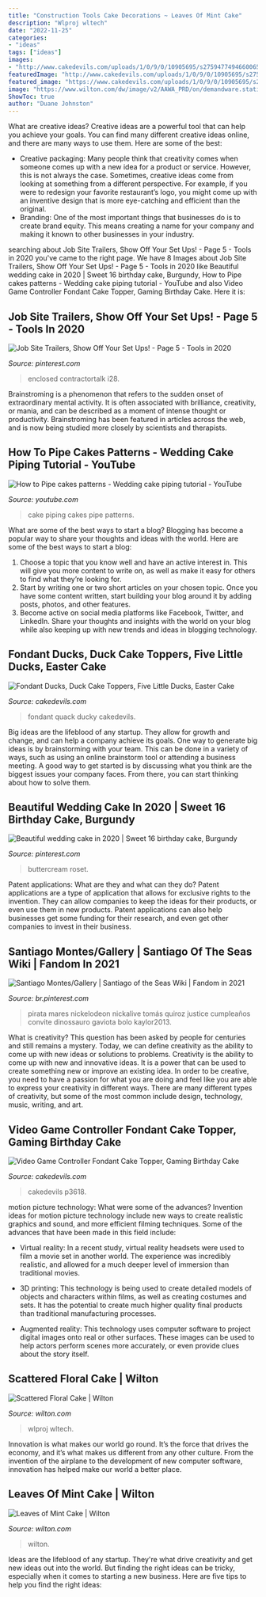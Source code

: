 ```yaml
---
title: "Construction Tools Cake Decorations ~ Leaves Of Mint Cake"
description: "Wlproj wltech"
date: "2022-11-25"
categories:
- "ideas"
tags: ["ideas"]
images:
- "http://www.cakedevils.com/uploads/1/0/9/0/10905695/s275947749466006588_p3673_i3_w640.jpeg"
featuredImage: "http://www.cakedevils.com/uploads/1/0/9/0/10905695/s275947749466006588_p3673_i3_w640.jpeg"
featured_image: "https://www.cakedevils.com/uploads/1/0/9/0/10905695/s275947749466006588_p3618_i3_w2560.jpeg"
image: "https://www.wilton.com/dw/image/v2/AAWA_PRD/on/demandware.static/-/Sites-wilton-project-master/default/dwf0b6dc47/images/project/WLPROJ-9108/WiltonFondantLifelikeBlossomsHero.jpg?sw=800&amp;sh=800"
ShowToc: true
author: "Duane Johnston"
---
```



What are creative ideas?
Creative ideas are a powerful tool that can help you achieve your goals. You can find many different creative ideas online, and there are many ways to use them. Here are some of the best:  
- Creative packaging: Many people think that creativity comes when someone comes up with a new idea for a product or service. However, this is not always the case. Sometimes, creative ideas come from looking at something from a different perspective. For example, if you were to redesign your favorite restaurant’s logo, you might come up with an inventive design that is more eye-catching and efficient than the original. 
- Branding: One of the most important things that businesses do is to create brand equity. This means creating a name for your company and making it known to other businesses in your industry.

	

		
searching about Job Site Trailers, Show Off Your Set Ups! - Page 5 - Tools in 2020 you've came to the right page. We have 8 Images about Job Site Trailers, Show Off Your Set Ups! - Page 5 - Tools in 2020 like Beautiful wedding cake in 2020 | Sweet 16 birthday cake, Burgundy, How to Pipe cakes patterns - Wedding cake piping tutorial - YouTube and also Video Game Controller Fondant Cake Topper, Gaming Birthday Cake. Here it is:
		
    
## Job Site Trailers, Show Off Your Set Ups! - Page 5 - Tools In 2020

<img loading=lazy src="https://i.pinimg.com/736x/c6/ca/a6/c6caa64622ebd92053cd106d6203ee12.jpg" onerror="this.onerror=null;this.src='https://tse3.mm.bing.net/th?id=OIP.2wF1bA74mh7y_vRjJaTdkwHaJ4&amp;pid=15.1';" alt="Job Site Trailers, Show Off Your Set Ups! - Page 5 - Tools in 2020">

_Source: pinterest.com_

>enclosed contractortalk i28. 

	

Brainstroming is a phenomenon that refers to the sudden onset of extraordinary mental activity. It is often associated with brilliance, creativity, or mania, and can be described as a moment of intense thought or productivity. Brainstroming has been featured in articles across the web, and is now being studied more closely by scientists and therapists.

    
## How To Pipe Cakes Patterns - Wedding Cake Piping Tutorial - YouTube

<img loading=lazy src="https://i.ytimg.com/vi/5LJz-qkuhIM/maxresdefault.jpg" onerror="this.onerror=null;this.src='https://tse2.mm.bing.net/th?id=OIP.tZR20o4JR_8qvX6badN5YAHaEK&amp;pid=15.1';" alt="How to Pipe cakes patterns - Wedding cake piping tutorial - YouTube">

_Source: youtube.com_

>cake piping cakes pipe patterns. 

	

What are some of the best ways to start a blog?
Blogging has become a popular way to share your thoughts and ideas with the world. Here are some of the best ways to start a blog: 
1. Choose a topic that you know well and have an active interest in. This will give you more content to write on, as well as make it easy for others to find what they’re looking for. 
2. Start by writing one or two short articles on your chosen topic. Once you have some content written, start building your blog around it by adding posts, photos, and other features. 
3. Become active on social media platforms like Facebook, Twitter, and LinkedIn. Share your thoughts and insights with the world on your blog while also keeping up with new trends and ideas in blogging technology. 

    
## Fondant Ducks, Duck Cake Toppers, Five Little Ducks, Easter Cake

<img loading=lazy src="http://www.cakedevils.com/uploads/1/0/9/0/10905695/s275947749466006588_p3673_i3_w640.jpeg" onerror="this.onerror=null;this.src='https://tse2.mm.bing.net/th?id=OIP._hJJwG3iCvLBVL2p410ZqwHaIF&amp;pid=15.1';" alt="Fondant Ducks, Duck Cake Toppers, Five Little Ducks, Easter Cake">

_Source: cakedevils.com_

>fondant quack ducky cakedevils. 

	

Big ideas are the lifeblood of any startup. They allow for growth and change, and can help a company achieve its goals. One way to generate big ideas is by brainstorming with your team. This can be done in a variety of ways, such as using an online brainstorm tool or attending a business meeting. A good way to get started is by discussing what you think are the biggest issues your company faces. From there, you can start thinking about how to solve them.

    
## Beautiful Wedding Cake In 2020 | Sweet 16 Birthday Cake, Burgundy

<img loading=lazy src="https://i.pinimg.com/736x/9c/34/aa/9c34aa96d7cb2abfc1a72e38f4857880.jpg" onerror="this.onerror=null;this.src='https://tse2.mm.bing.net/th?id=OIP.WTM-k61w4JoNkUms97YF7QHaJ4&amp;pid=15.1';" alt="Beautiful wedding cake in 2020 | Sweet 16 birthday cake, Burgundy">

_Source: pinterest.com_

>buttercream roset. 

	

Patent applications: What are they and what can they do?
Patent applications are a type of application that allows for exclusive rights to the invention. They can allow companies to keep the ideas for their products, or even use them in new products. Patent applications can also help businesses get some funding for their research, and even get other companies to invest in their business.

    
## Santiago Montes/Gallery | Santiago Of The Seas Wiki | Fandom In 2021

<img loading=lazy src="https://i.pinimg.com/736x/cb/9f/5b/cb9f5b68a4ad551414881c0a14607d45.jpg" onerror="this.onerror=null;this.src='https://tse2.mm.bing.net/th?id=OIP.okTK6uhMhr-7W__MCT-RYwAAAA&amp;pid=15.1';" alt="Santiago Montes/Gallery | Santiago of the Seas Wiki | Fandom in 2021">

_Source: br.pinterest.com_

>pirata mares nickelodeon nickalive tomás quiroz justice cumpleaños convite dinossauro gaviota bolo kaylor2013. 

	

What is creativity? This question has been asked by people for centuries and still remains a mystery. Today, we can define creativity as the ability to come up with new ideas or solutions to problems.
Creativity is the ability to come up with new and innovative ideas. It is a power that can be used to create something new or improve an existing idea. In order to be creative, you need to have a passion for what you are doing and feel like you are able to express your creativity in different ways. There are many different types of creativity, but some of the most common include design, technology, music, writing, and art.

    
## Video Game Controller Fondant Cake Topper, Gaming Birthday Cake

<img loading=lazy src="https://www.cakedevils.com/uploads/1/0/9/0/10905695/s275947749466006588_p3618_i3_w2560.jpeg" onerror="this.onerror=null;this.src='https://tse3.mm.bing.net/th?id=OIP.DO1kl6rpZmaRTQSkcgneogHaEV&amp;pid=15.1';" alt="Video Game Controller Fondant Cake Topper, Gaming Birthday Cake">

_Source: cakedevils.com_

>cakedevils p3618. 

	

motion picture technology: What were some of the advances?
Invention ideas for motion picture technology include new ways to create realistic graphics and sound, and more efficient filming techniques. Some of the advances that have been made in this field include: 
- Virtual reality: In a recent study, virtual reality headsets were used to film a movie set in another world. The experience was incredibly realistic, and allowed for a much deeper level of immersion than traditional movies. 

- 3D printing: This technology is being used to create detailed models of objects and characters within films, as well as creating costumes and sets. It has the potential to create much higher quality final products than traditional manufacturing processes. 

- Augmented reality: This technology uses computer software to project digital images onto real or other surfaces. These images can be used to help actors perform scenes more accurately, or even provide clues about the story itself.

    
## Scattered Floral Cake | Wilton

<img loading=lazy src="https://www.wilton.com/dw/image/v2/AAWA_PRD/on/demandware.static/-/Sites-wilton-project-master/default/dwf0b6dc47/images/project/WLPROJ-9108/WiltonFondantLifelikeBlossomsHero.jpg?sw=800&amp;sh=800" onerror="this.onerror=null;this.src='https://tse1.mm.bing.net/th?id=OIP.7l8dFxHystQX8DY13Zx7KgHaHa&amp;pid=15.1';" alt="Scattered Floral Cake | Wilton">

_Source: wilton.com_

>wlproj wltech. 

	

Innovation is what makes our world go round. It’s the force that drives the economy, and it’s what makes us different from any other culture. From the invention of the airplane to the development of new computer software, innovation has helped make our world a better place.

    
## Leaves Of Mint Cake | Wilton

<img loading=lazy src="https://www.wilton.com/dw/image/v2/AAWA_PRD/on/demandware.static/-/Sites-wilton-project-master/default/dwecf86312/images/project/WLPROJ-9134/WiltonLeafHero.jpg?sw=1440&amp;sh=750&amp;sm=fit" onerror="this.onerror=null;this.src='https://tse4.mm.bing.net/th?id=OIP.PHOaLmEqfgm_Fz5i7_JxGQHaHa&amp;pid=15.1';" alt="Leaves of Mint Cake | Wilton">

_Source: wilton.com_

>wilton. 

	

Ideas are the lifeblood of any startup. They're what drive creativity and get new ideas out into the world. But finding the right ideas can be tricky, especially when it comes to starting a new business. Here are five tips to help you find the right ideas: 

